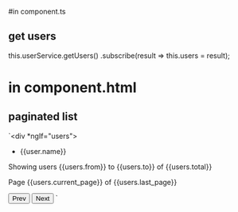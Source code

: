 #in component.ts
## get users
this.userService.getUsers()
.subscribe(result => this.users = result);
# in component.html
## paginated list
`<div *ngIf="users">
  <ul>
    <li *ngFor="let user of users.data">{{user.name}}</li>
  </ul>
  <p>Showing users {{users.from}} to {{users.to}} of {{users.total}}</p>
  <p>Page {{users.current_page}} of {{users.last_page}}</p>
  <button (click)="prevPage()" [disabled]="!users.prev_page_url" >Prev</button>
  <button (click)="nextPage()" [disabled]="!users.next_page_url">Next</button>
</div>`
